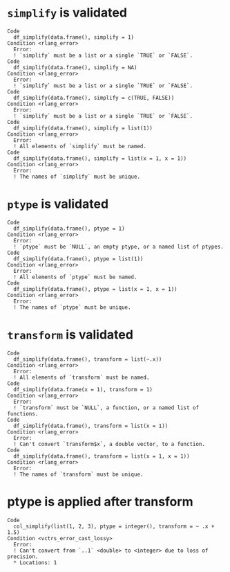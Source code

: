 # `simplify` is validated

    Code
      df_simplify(data.frame(), simplify = 1)
    Condition <rlang_error>
      Error:
      ! `simplify` must be a list or a single `TRUE` or `FALSE`.
    Code
      df_simplify(data.frame(), simplify = NA)
    Condition <rlang_error>
      Error:
      ! `simplify` must be a list or a single `TRUE` or `FALSE`.
    Code
      df_simplify(data.frame(), simplify = c(TRUE, FALSE))
    Condition <rlang_error>
      Error:
      ! `simplify` must be a list or a single `TRUE` or `FALSE`.
    Code
      df_simplify(data.frame(), simplify = list(1))
    Condition <rlang_error>
      Error:
      ! All elements of `simplify` must be named.
    Code
      df_simplify(data.frame(), simplify = list(x = 1, x = 1))
    Condition <rlang_error>
      Error:
      ! The names of `simplify` must be unique.

# `ptype` is validated

    Code
      df_simplify(data.frame(), ptype = 1)
    Condition <rlang_error>
      Error:
      ! `ptype` must be `NULL`, an empty ptype, or a named list of ptypes.
    Code
      df_simplify(data.frame(), ptype = list(1))
    Condition <rlang_error>
      Error:
      ! All elements of `ptype` must be named.
    Code
      df_simplify(data.frame(), ptype = list(x = 1, x = 1))
    Condition <rlang_error>
      Error:
      ! The names of `ptype` must be unique.

# `transform` is validated

    Code
      df_simplify(data.frame(), transform = list(~.x))
    Condition <rlang_error>
      Error:
      ! All elements of `transform` must be named.
    Code
      df_simplify(data.frame(x = 1), transform = 1)
    Condition <rlang_error>
      Error:
      ! `transform` must be `NULL`, a function, or a named list of functions.
    Code
      df_simplify(data.frame(), transform = list(x = 1))
    Condition <rlang_error>
      Error:
      ! Can't convert `transform$x`, a double vector, to a function.
    Code
      df_simplify(data.frame(), transform = list(x = 1, x = 1))
    Condition <rlang_error>
      Error:
      ! The names of `transform` must be unique.

# ptype is applied after transform

    Code
      col_simplify(list(1, 2, 3), ptype = integer(), transform = ~ .x + 1.5)
    Condition <vctrs_error_cast_lossy>
      Error:
      ! Can't convert from `..1` <double> to <integer> due to loss of precision.
      * Locations: 1

